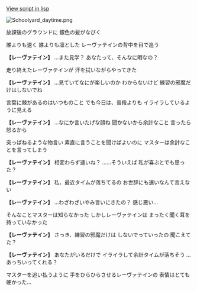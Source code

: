 [View script in lisp](../scripts/10027201.txt)

![Schoolyard_daytime.png](../images/backgrounds/Schoolyard_daytime.png)

放課後のグラウンドに
銀色の髪がなびく

誰よりも速く
誰よりも凛とした
レーヴァテインの背中を目で追う

**【レーヴァテイン】**
…また見学？
あなたって、そんなに暇なの？

走り終えたレーヴァテインが
汗を拭いながらやってきた

**【レーヴァテイン】**
…見ていてなにが楽しいのか
わからないけど
練習の邪魔だけはしないでね

言葉に棘があるのはいつものこと
でも今日は、普段よりも
イライラしているように見える

**【レーヴァテイン】**
…なにか言いたげな顔ね
聞かないから余計なこと
言ったら怒るから

突っぱねるような物言い
素直に言うことを聞けばよいのに
マスターは余計なことを言ってしまう

**【レーヴァテイン】**
相変わらず速いね？
……そういえば
私が喜ぶとでも思った？

**【レーヴァテイン】**
私、最近タイムが落ちてるの
お世辞にも速いなんて言えない

**【レーヴァテイン】**
…わざわざいやみ言いにきたの？
感じ悪い…

そんなことマスターは知らなかった
しかしレーヴァテインは
まったく聞く耳を持っていなかった

**【レーヴァテイン】**
さっき、練習の邪魔だけは
しないでっていったの
聞こえてた？

**【レーヴァテイン】**
あなたがいるだけで
イライラして余計タイムが落ちそう
…あっちいってくれる？

マスターを追い払うように
手をひらひらさせるレーヴァテインの
表情はとても硬かった…